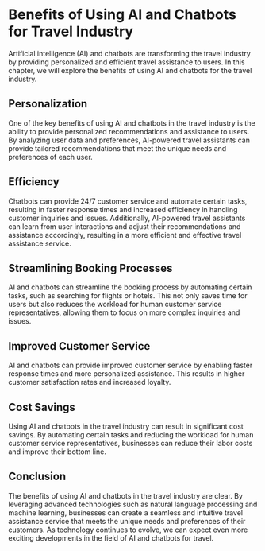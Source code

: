 Benefits of Using AI and Chatbots for Travel Industry
=======================================================================================================

Artificial intelligence (AI) and chatbots are transforming the travel industry by providing personalized and efficient travel assistance to users. In this chapter, we will explore the benefits of using AI and chatbots for the travel industry.

Personalization
---------------

One of the key benefits of using AI and chatbots in the travel industry is the ability to provide personalized recommendations and assistance to users. By analyzing user data and preferences, AI-powered travel assistants can provide tailored recommendations that meet the unique needs and preferences of each user.

Efficiency
----------

Chatbots can provide 24/7 customer service and automate certain tasks, resulting in faster response times and increased efficiency in handling customer inquiries and issues. Additionally, AI-powered travel assistants can learn from user interactions and adjust their recommendations and assistance accordingly, resulting in a more efficient and effective travel assistance service.

Streamlining Booking Processes
------------------------------

AI and chatbots can streamline the booking process by automating certain tasks, such as searching for flights or hotels. This not only saves time for users but also reduces the workload for human customer service representatives, allowing them to focus on more complex inquiries and issues.

Improved Customer Service
-------------------------

AI and chatbots can provide improved customer service by enabling faster response times and more personalized assistance. This results in higher customer satisfaction rates and increased loyalty.

Cost Savings
------------

Using AI and chatbots in the travel industry can result in significant cost savings. By automating certain tasks and reducing the workload for human customer service representatives, businesses can reduce their labor costs and improve their bottom line.

Conclusion
----------

The benefits of using AI and chatbots in the travel industry are clear. By leveraging advanced technologies such as natural language processing and machine learning, businesses can create a seamless and intuitive travel assistance service that meets the unique needs and preferences of their customers. As technology continues to evolve, we can expect even more exciting developments in the field of AI and chatbots for travel.
